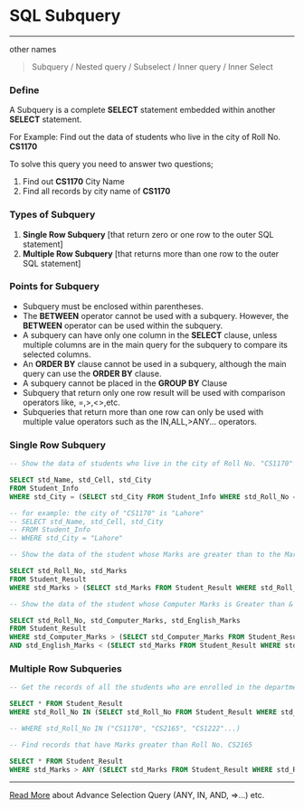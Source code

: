# SQL Subquery
---
other names
> Subquery / Nested query / Subselect / Inner query / Inner Select

### Define
A Subquery is a complete **SELECT** statement embedded within another **SELECT** statement.

For Example: Find out the data of students who live in the city of Roll No. **CS1170**

To solve this query you need to answer two questions;
1. Find out **CS1170** City Name
1. Find all records by city name of **CS1170**

### Types of Subquery
1. **Single Row Subquery** [that return zero or one row to the outer SQL statement]
1. **Multiple Row Subquery** [that returns more than one row to the outer SQL statement]

### Points for Subquery
* Subquery must be enclosed within parentheses.
* The **BETWEEN** operator cannot be used with a subquery. However, the **BETWEEN** operator can be used within the subquery.
* A subquery can have only one column in the **SELECT** clause, unless multiple columns are in the main query for the subquery to compare its selected columns.
* An **ORDER BY** clause cannot be used in a subquery, although the main query can use the **ORDER BY** clause.
* A subquery cannot be placed in the **GROUP BY** Clause
* Subquery that return only one row result will be used with comparison operators like, =,>,<>,etc.
* Subqueries that return more than one row can only be used with multiple value operators such as the IN,ALL,>ANY... operators.

### Single Row Subquery
```SQL
-- Show the data of students who live in the city of Roll No. "CS1170"

SELECT std_Name, std_Cell, std_City
FROM Student_Info
WHERE std_City = (SELECT std_City FROM Student_Info WHERE std_Roll_No = "CS1170")

-- for example: the city of "CS1170" is "Lahore"
-- SELECT std_Name, std_Cell, std_City
-- FROM Student_Info
-- WHERE std_City = "Lahore"
```
```SQL
-- Show the data of the student whose Marks are greater than to the Marks of Roll No. "CS2165"

SELECT std_Roll_No, std_Marks
FROM Student_Result
WHERE std_Marks > (SELECT std_Marks FROM Student_Result WHERE std_Roll_No = "CS2165")
```
```SQL
-- Show the data of the student whose Computer Marks is Greater than & English Marks is less than to the Marks of Roll No. "CS1222"

SELECT std_Roll_No, std_Computer_Marks, std_English_Marks
FROM Student_Result
WHERE std_Computer_Marks > (SELECT std_Computer_Marks FROM Student_Result WHERE std_Roll_No = "CS1222")
AND std_English_Marks < (SELECT std_Marks FROM Student_Result WHERE std_Roll_No = "CS1222")
```

### Multiple Row Subqueries
```SQL
-- Get the records of all the students who are enrolled in the department of "CS"

SELECT * FROM Student_Result 
WHERE std_Roll_No IN (SELECT std_Roll_No FROM Student_Result WHERE std_Roll_No like "CS%")

-- WHERE std_Roll_No IN ("CS1170", "CS2165", "CS1222"...)
```
```SQL
-- Find records that have Marks greater than Roll No. CS2165

SELECT * FROM Student_Result
WHERE std_Marks > ANY (SELECT std_Marks FROM Student_Result WHERE std_Roll_No = "CS2165")
```
---
[Read More](../master/Exercise/Lecture-6.md) about Advance Selection Query (ANY, IN, AND, =>...) etc.

